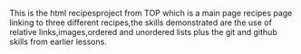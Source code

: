 This is the html recipesproject from TOP which is a main page recipes page linking to three different recipes,the skills demonstrated are the use of relative links,images,ordered and unordered lists plus the git and github skills from earlier lessons.


